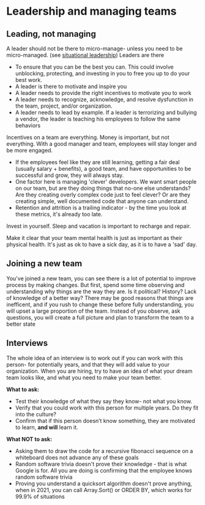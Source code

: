 # Leadership and managing teams

## Leading, not managing

A leader should not be there to micro-manage- unless you need to be micro-managed. (see [situational leadership](https://en.wikipedia.org/wiki/Situational_leadership_theory))
Leaders are there
- To ensure that you can be the best you can. This could involve unblocking, protecting, and investing in you to free you up to do your best work. 
- A leader is there to motivate and inspire you
- A leader needs to provide the right incentives to motivate you to work
- A leader needs to recognize, acknowledge, and resolve dysfunction in the team, project, and/or organization. 
- A leader needs to lead by example. If a leader is terrorizing and bullying a vendor, the leader is teaching his employees to follow the same behaviors

Incentives on a team are everything. Money is important, but not everything. With a good manager and team, employees will stay longer and be more engaged. 
- If the employees feel like they are still learning, getting a fair deal (usually salary + benefits), a good team, and have opportunities to be successful and grow, they will always stay. 
- One factor here is managing 'clever' developers. We want smart people on our team, but are they doing things that no-one else understands? Are they creating overly complex code just to feel clever? Or are they creating simple, well documented code that anyone can understand.
- Retention and attrition is a trailing indicator - by the time you look at these metrics, it's already too late.

Invest in yourself. Sleep and vacation is important to recharge and repair. 

Make it clear that your team mental health is just as important as their physical health. It's just as ok to have a sick day, as it is to have a 'sad' day. 

## Joining a new team

You've joined a new team, you can see there is a lot of potential to improve process by making changes. But first, spend some time observing and understanding why things are the way they are. Is it political? History? Lack of knowledge of a better way? There may be good reasons that things are inefficent, and if you rush to change these before fully understanding, you will upset a large proportion of the team. Instead of you observe, ask questions, you will create a full picture and plan to transform the team to a better state

## Interviews

The whole idea of an interview is to work out if you can work with this person- for potentially years, and that they will add value to your organization. When you are hiring, try to have an idea of what your dream team looks like, and what you need to make your team better.

**What to ask:**
- Test their knowledge of what they say they know- not what you know. 
- Verify that you could work with this person for multiple years. Do they fit into the culture? 
- Confirm that if this person doesn’t know something, they are motivated to learn, **and will** learn it.

**What NOT to ask:**
- Asking them to draw the code for a recursive fibonacci sequence on a whiteboard does not advance any of these goals
- Random software trivia doesn't prove their knowledge - that is what Google is for. All you are doing is confirming that the employee knows random software trivia
- Proving you understand a quicksort algorithm doesn't prove anything, when in 2021, you can call Array.Sort() or ORDER BY, which works for 99.9% of situations

